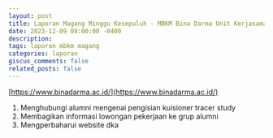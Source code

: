 ```yaml
---
layout: post
title: Laporan Magang Minggu Kesepuluh - MBKM Bina Darma Unit Kerjasama dan Alumni
date: 2023-12-09 08:00:00 -0400
description: 
tags: laporan mbkm magang
categories: laporan
giscus_comments: false
related_posts: false
---
```

[https://www.binadarma.ac.id/](https://www.binadarma.ac.id/)

1. Menghubungi alumni mengenai pengisian kuisioner tracer study
2. Membagikan informasi lowongan pekerjaan ke grup alumni
3. Mengperbaharui website dka
